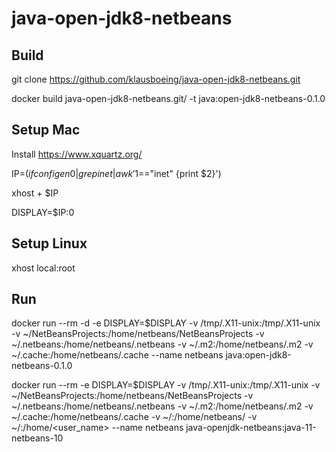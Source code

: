 # java-open-jdk8-netbeans

## Build

 git clone https://github.com/klausboeing/java-open-jdk8-netbeans.git
 
 docker build java-open-jdk8-netbeans.git/ -t java:open-jdk8-netbeans-0.1.0

## Setup Mac 
 
 Install https://www.xquartz.org/
 
 IP=$(ifconfig en0 | grep inet | awk '$1=="inet" {print $2}')

 xhost + $IP
 
 DISPLAY=$IP:0

 ## Setup Linux

 xhost local:root

## Run

 docker run --rm  -d -e DISPLAY=$DISPLAY  -v /tmp/.X11-unix:/tmp/.X11-unix -v ~/NetBeansProjects:/home/netbeans/NetBeansProjects -v ~/.netbeans:/home/netbeans/.netbeans -v ~/.m2:/home/netbeans/.m2 -v ~/.cache:/home/netbeans/.cache  --name netbeans java:open-jdk8-netbeans-0.1.0

docker run --rm -e DISPLAY=$DISPLAY -v /tmp/.X11-unix:/tmp/.X11-unix -v ~/NetBeansProjects:/home/netbeans/NetBeansProjects -v ~/.netbeans:/home/netbeans/.netbeans -v ~/.m2:/home/netbeans/.m2 -v ~/.cache:/home/netbeans/.cache -v ~/<development>:/home/netbeans/<development> -v ~/:/home/<user_name> --name netbeans java-openjdk-netbeans:java-11-netbeans-10